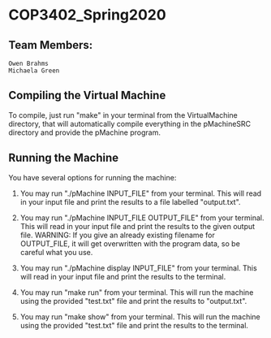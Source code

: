 # COP3402_Spring2020

## Team Members:
	
	Owen Brahms
	Michaela Green

## Compiling the Virtual Machine

To compile, just run "make" in your terminal from the VirtualMachine directory, that will automatically compile everything in the
pMachineSRC directory and provide the pMachine program.

## Running the Machine

You have several options for running the machine:

1. You may run "./pMachine INPUT_FILE" from your terminal. This will read in your input file
	and print the results to a file labelled "output.txt".

2. You may run "./pMachine INPUT_FILE OUTPUT_FILE" from your terminal. This will read in your
	input file and print the results to the given output file.
	WARNING: If you give an already existing filename for OUTPUT_FILE, it will get overwritten
	with the program data, so be careful what you use.

3. You may run "./pMachine display INPUT_FILE" from your terminal. This will read in your input
	file and print the results to the terminal.

4. You may run "make run" from your terminal. This will run the machine using the provided "test.txt"
	file and print the results to "output.txt".

5. You may run "make show" from your terminal. This will run the machine using the provided "test.txt"
	file and print the results to the terminal.

